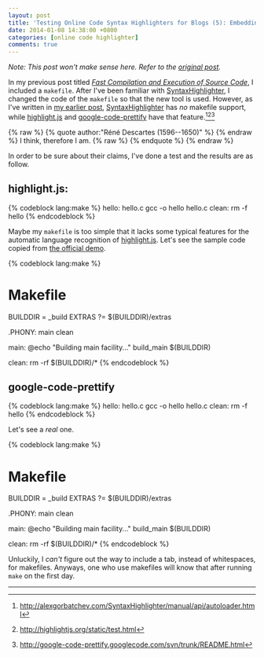 ```yaml
---
layout: post
title: 'Testing Online Code Syntax Highlighters for Blogs (5): Embedding Makefiles to a Web Page'
date: 2014-01-08 14:38:00 +0800
categories: [online code highlighter]
comments: true
---
```


*Note: This post won't make sense here.  Refer to the
[original post][op].*

<!-- more -->

In my previous post titled
[*Fast Compilation and Execution of Source Code*][pp1], I included a
`makefile`.  After I've been familiar with [SyntaxHighlighter], I
changed the code of the `makefile` so that the new tool is used.
However, as I've written in [my earlier post][pp2],
[SyntaxHighlighter] has *no* makefile support, while [highlight.js]
and [google-code-prettify] have that feature.[^lose1][^win2][^win3]

{% raw %}
{% quote author:"Réné Descartes (1596--1650)" %}
{% endraw %}
I think, therefore I am.
{% raw %}
{% endquote %}
{% endraw %}

In order to be sure about their claims, I've done a test and the
results are as follow.

highlight.js:
---

{% codeblock lang:make %}
hello: hello.c
	gcc -o hello hello.c
clean:
	rm -f hello
{% endcodeblock %}

Maybe my `makefile` is too simple that it lacks some typical features
for the automatic language recognition of [highlight.js].  Let's see
the sample code copied from [the official demo][highlightjs_demo].

{% codeblock lang:make %}
# Makefile

BUILDDIR      = _build
EXTRAS       ?= $(BUILDDIR)/extras

.PHONY: main clean

main:
	@echo "Building main facility..."
	build_main $(BUILDDIR)

clean:
	rm -rf $(BUILDDIR)/*
{% endcodeblock %}


google-code-prettify
---

{% codeblock lang:make %}
hello: hello.c
	gcc -o hello hello.c
clean:
	rm -f hello
{% endcodeblock %}

Let's see a *real* one.

{% codeblock lang:make %}
# Makefile

BUILDDIR      = _build
EXTRAS       ?= $(BUILDDIR)/extras

.PHONY: main clean

main:
	@echo "Building main facility..."
	build_main $(BUILDDIR)

clean:
	rm -rf $(BUILDDIR)/*
{% endcodeblock %}

Unluckily, I *can't* figure out the way to include a tab, instead of
whitespaces, for makefiles.  Anyways, one who use makefiles will know
that after running `make` on the first day.

---
[^lose1]:
    <http://alexgorbatchev.com/SyntaxHighlighter/manual/api/autoloader.html>

[^win2]: <http://highlightjs.org/static/test.html>
[^win3]:
    <http://google-code-prettify.googlecode.com/svn/trunk/README.html>

[op]: http://blogue-un.blogspot.hk/2014/01/testing-online-code-syntax-highlighters.html
[pp1]: /blog/2013/12/11/fast-compilation-and-execution-of-source-code/
[SyntaxHighlighter]: http://alexgorbatchev.com/SyntaxHighlighter/
[pp2]: http://blogue-un.blogspot.hk/2014/01/testing-code-syntax-highlighters-for.html
[highlight.js]: http://highlightjs.org/
[google-code-prettify]: https://code.google.com/p/google-code-prettify/
[highlightjs_demo]: http://highlightjs.org/static/test.html
